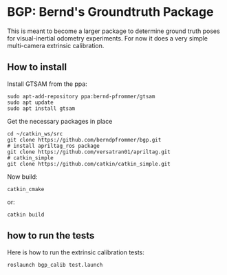 # BGP: Bernd's Groundtruth Package

This is meant to become a larger package to determine ground truth poses for visual-inertial odometry experiments.
For now it does a very simple multi-camera extrinsic calibration.

## How to install

Install GTSAM from the ppa:

    sudo apt-add-repository ppa:bernd-pfrommer/gtsam
	sudo apt update
	sudo apt install gtsam

Get the necessary packages in place

    cd ~/catkin_ws/src
	git clone https://github.com/berndpfrommer/bgp.git
	# install apriltag_ros package 
	git clone https://github.com/versatran01/apriltag.git
	# catkin_simple
	git clone https://github.com/catkin/catkin_simple.git

Now build:

    catkin_cmake

or:

	catkin build

## how to run the tests

Here is how to run the extrinsic calibration tests:

    roslaunch bgp_calib test.launch 

